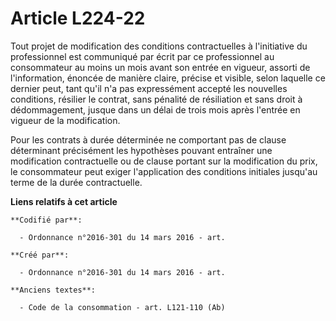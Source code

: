 # Article L224-22

Tout projet de modification des conditions contractuelles à l'initiative du professionnel est communiqué par écrit par ce
professionnel au consommateur au moins un mois avant son entrée en vigueur, assorti de l'information, énoncée de manière
claire, précise et visible, selon laquelle ce dernier peut, tant qu'il n'a pas expressément accepté les nouvelles conditions,
résilier le contrat, sans pénalité de résiliation et sans droit à dédommagement, jusque dans un délai de trois mois après
l'entrée en vigueur de la modification.

Pour les contrats à durée déterminée ne comportant pas de clause déterminant précisément les hypothèses pouvant entraîner une
modification contractuelle ou de clause portant sur la modification du prix, le consommateur peut exiger l'application des
conditions initiales jusqu'au terme de la durée contractuelle.

**Liens relatifs à cet article**

	**Codifié par**:

	  - Ordonnance n°2016-301 du 14 mars 2016 - art.

	**Créé par**:

	  - Ordonnance n°2016-301 du 14 mars 2016 - art.

	**Anciens textes**:

	  - Code de la consommation - art. L121-110 (Ab)

